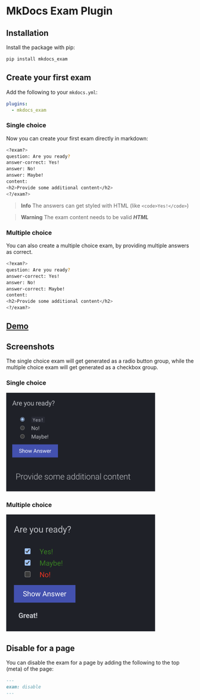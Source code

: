 # MkDocs Exam Plugin

## Installation

Install the package with pip:

```bash
pip install mkdocs_exam
```

## Create your first exam

Add the following to your `mkdocs.yml`:

```yaml
plugins:
  - mkdocs_exam
```

### Single choice

Now you can create your first exam directly in markdown:

```bash
<?exam?>
question: Are you ready?
answer-correct: Yes!
answer: No!
answer: Maybe!
content:
<h2>Provide some additional content</h2>
<?/exam?>
```

> **Info** The answers can get styled with HTML (like `<code>Yes!</code>`)

> **Warning** The exam content needs to be valid **_HTML_**

### Multiple choice

You can also create a multiple choice exam, by providing multiple answers as correct.

```bash
<?exam?>
question: Are you ready?
answer-correct: Yes!
answer: No!
answer-correct: Maybe!
content:
<h2>Provide some additional content</h2>
<?/exam?>
```

## [Demo](https://kjanat.github.io/mkdocs-exam/)

## Screenshots

The single choice exam will get generated as a radio button group, while the multiple choice exam will get generated as a checkbox group.

### Single choice

<img src="assets/images/exam.png" width="400rem">

### Multiple choice

<img src="assets/images/exam-multi.png" width="400rem">

## Disable for a page

You can disable the exam for a page by adding the following to the top (meta) of the page:

```markdown
---
exam: disable
---
```
